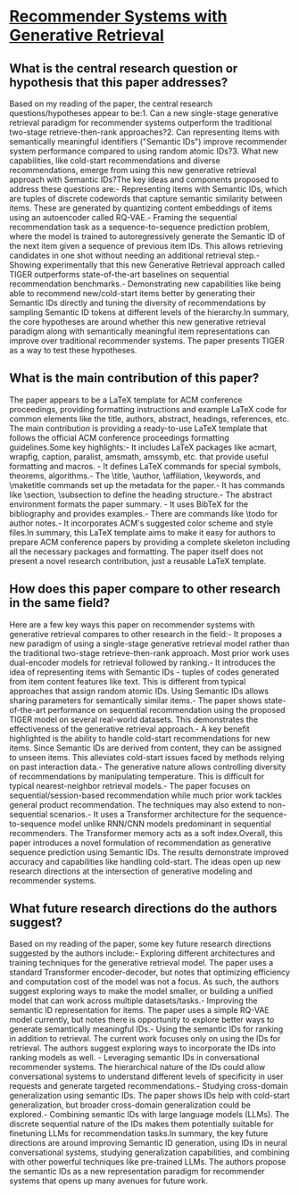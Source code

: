 # [Recommender Systems with Generative Retrieval](https://arxiv.org/abs/2305.05065)

## What is the central research question or hypothesis that this paper addresses?

Based on my reading of the paper, the central research questions/hypotheses appear to be:1. Can a new single-stage generative retrieval paradigm for recommender systems outperform the traditional two-stage retrieve-then-rank approaches?2. Can representing items with semantically meaningful identifiers ("Semantic IDs") improve recommender system performance compared to using random atomic IDs?3. What new capabilities, like cold-start recommendations and diverse recommendations, emerge from using this new generative retrieval approach with Semantic IDs?The key ideas and components proposed to address these questions are:- Representing items with Semantic IDs, which are tuples of discrete codewords that capture semantic similarity between items. These are generated by quantizing content embeddings of items using an autoencoder called RQ-VAE.- Framing the sequential recommendation task as a sequence-to-sequence prediction problem, where the model is trained to autoregressively generate the Semantic ID of the next item given a sequence of previous item IDs. This allows retrieving candidates in one shot without needing an additional retrieval step.- Showing experimentally that this new Generative Retrieval approach called TIGER outperforms state-of-the-art baselines on sequential recommendation benchmarks.- Demonstrating new capabilities like being able to recommend new/cold-start items better by generating their Semantic IDs directly and tuning the diversity of recommendations by sampling Semantic ID tokens at different levels of the hierarchy.In summary, the core hypotheses are around whether this new generative retrieval paradigm along with semantically meaningful item representations can improve over traditional recommender systems. The paper presents TIGER as a way to test these hypotheses.


## What is the main contribution of this paper?

The paper appears to be a LaTeX template for ACM conference proceedings, providing formatting instructions and example LaTeX code for common elements like the title, authors, abstract, headings, references, etc. The main contribution is providing a ready-to-use LaTeX template that follows the official ACM conference proceedings formatting guidelines.Some key highlights:- It includes LaTeX packages like acmart, wrapfig, caption, paralist, amsmath, amssymb, etc. that provide useful formatting and macros. - It defines LaTeX commands for special symbols, theorems, algorithms.- The \title, \author, \affiliation, \keywords, and \maketitle commands set up the metadata for the paper.- It has commands like \section, \subsection to define the heading structure.- The abstract environment formats the paper summary. - It uses BibTeX for the bibliography and provides examples.- There are commands like \todo for author notes.- It incorporates ACM's suggested color scheme and style files.In summary, this LaTeX template aims to make it easy for authors to prepare ACM conference papers by providing a complete skeleton including all the necessary packages and formatting. The paper itself does not present a novel research contribution, just a reusable LaTeX template.


## How does this paper compare to other research in the same field?

Here are a few key ways this paper on recommender systems with generative retrieval compares to other research in the field:- It proposes a new paradigm of using a single-stage generative retrieval model rather than the traditional two-stage retrieve-then-rank approach. Most prior work uses dual-encoder models for retrieval followed by ranking.- It introduces the idea of representing items with Semantic IDs - tuples of codes generated from item content features like text. This is different from typical approaches that assign random atomic IDs. Using Semantic IDs allows sharing parameters for semantically similar items.- The paper shows state-of-the-art performance on sequential recommendation using the proposed TIGER model on several real-world datasets. This demonstrates the effectiveness of the generative retrieval approach.- A key benefit highlighted is the ability to handle cold-start recommendations for new items. Since Semantic IDs are derived from content, they can be assigned to unseen items. This alleviates cold-start issues faced by methods relying on past interaction data.- The generative nature allows controlling diversity of recommendations by manipulating temperature. This is difficult for typical nearest-neighbor retrieval models.- The paper focuses on sequential/session-based recommendation while much prior work tackles general product recommendation. The techniques may also extend to non-sequential scenarios.- It uses a Transformer architecture for the sequence-to-sequence model unlike RNN/CNN models predominant in sequential recommenders. The Transformer memory acts as a soft index.Overall, this paper introduces a novel formulation of recommendation as generative sequence prediction using Semantic IDs. The results demonstrate improved accuracy and capabilities like handling cold-start. The ideas open up new research directions at the intersection of generative modeling and recommender systems.


## What future research directions do the authors suggest?

Based on my reading of the paper, some key future research directions suggested by the authors include:- Exploring different architectures and training techniques for the generative retrieval model. The paper uses a standard Transformer encoder-decoder, but notes that optimizing efficiency and computation cost of the model was not a focus. As such, the authors suggest exploring ways to make the model smaller, or building a unified model that can work across multiple datasets/tasks.- Improving the semantic ID representation for items. The paper uses a simple RQ-VAE model currently, but notes there is opportunity to explore better ways to generate semantically meaningful IDs.- Using the semantic IDs for ranking in addition to retrieval. The current work focuses only on using the IDs for retrieval. The authors suggest exploring ways to incorporate the IDs into ranking models as well. - Leveraging semantic IDs in conversational recommender systems. The hierarchical nature of the IDs could allow conversational systems to understand different levels of specificity in user requests and generate targeted recommendations.- Studying cross-domain generalization using semantic IDs. The paper shows IDs help with cold-start generalization, but broader cross-domain generalization could be explored.- Combining semantic IDs with large language models (LLMs). The discrete sequential nature of the IDs makes them potentially suitable for finetuning LLMs for recommendation tasks.In summary, the key future directions are around improving Semantic ID generation, using IDs in neural conversational systems, studying generalization capabilities, and combining with other powerful techniques like pre-trained LLMs. The authors propose the semantic IDs as a new representation paradigm for recommender systems that opens up many avenues for future work.
